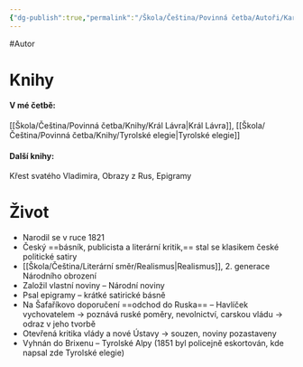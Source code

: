 ```yaml
---
{"dg-publish":true,"permalink":"/Škola/Čeština/Povinná četba/Autoři/Karel Havlíček Borovský/","created":"2023-11-28T11:55:02.282+01:00","updated":"2024-03-13T18:23:33.443+01:00"}
---
```


#Autor 
# Knihy
#### V mé četbě:
[[Škola/Čeština/Povinná četba/Knihy/Král Lávra\|Král Lávra]], [[Škola/Čeština/Povinná četba/Knihy/Tyrolské elegie\|Tyrolské elegie]]
#### Další knihy:
Křest svatého Vladimira, Obrazy z Rus, Epigramy
# Život
- Narodil se v ruce 1821
- Český ==básník, publicista a literární kritik,== stal se klasikem české politické satiry
- [[Škola/Čeština/Literární směr/Realismus\|Realismus]], 2. generace Národního obrození
- Založil vlastní noviny – Národní noviny
- Psal epigramy – krátké satirické básně
- Na Šafaříkovo doporučení ==odchod do Ruska== – Havlíček vychovatelem -> poznává ruské poměry, nevolnictví, carskou vládu -> odraz v jeho tvorbě
- Otevřená kritika vlády a nové Ústavy -> souzen, noviny pozastaveny
- Vyhnán do Brixenu – Tyrolské Alpy (1851 byl policejně eskortován, kde napsal zde Tyrolské elegie)
